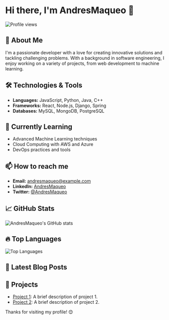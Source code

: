 # Hi there, I'm AndresMaqueo 👋

![Profile views](https://gpvc.arturio.dev/AndresMaqueo)

## 🚀 About Me
I'm a passionate developer with a love for creating innovative solutions and tackling challenging problems. With a background in software engineering, I enjoy working on a variety of projects, from web development to machine learning.

## 🛠️ Technologies & Tools
- **Languages:** JavaScript, Python, Java, C++
- **Frameworks:** React, Node.js, Django, Spring
- **Databases:** MySQL, MongoDB, PostgreSQL

## 🌱 Currently Learning
- Advanced Machine Learning techniques
- Cloud Computing with AWS and Azure
- DevOps practices and tools

## 📫 How to reach me
- **Email:** andresmaqueo@example.com
- **LinkedIn:** [AndresMaqueo](https://www.linkedin.com/in/AndresMaqueo)
- **Twitter:** [@AndresMaqueo](https://twitter.com/AndresMaqueo)

## 📈 GitHub Stats
![AndresMaqueo's GitHub stats](https://github-readme-stats.vercel.app/api?username=AndresMaqueo&show_icons=true&theme=radical)

## 🔥 Top Languages
![Top Languages](https://github-readme-stats.vercel.app/api/top-langs/?username=AndresMaqueo&layout=compact&theme=radical)

## 📕 Latest Blog Posts
<!-- BLOG-POST-LIST:START -->
<!-- BLOG-POST-LIST:END -->

## 🎨 Projects
- [Project 1](https://github.com/AndresMaqueo/project1): A brief description of project 1.
- [Project 2](https://github.com/AndresMaqueo/project2): A brief description of project 2.

Thanks for visiting my profile! 😊
